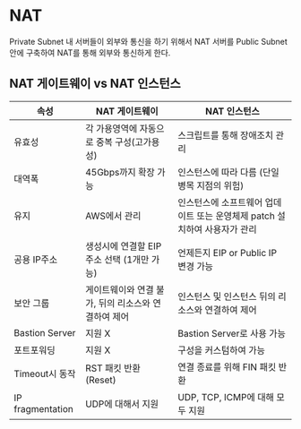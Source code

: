# NAT
Private Subnet 내 서버들이 외부와 통신을 하기 위해서 NAT 서버를 Public Subnet 안에 구축하여 NAT를 통해 외부와 통신하게 한다.
## NAT 게이트웨이 vs NAT 인스턴스
| 속성 | NAT 게이트웨이 | NAT 인스턴스 |
| --- | --- | ---|
|유효성| 각 가용영역에 자동으로 중복 구성(고가용성) | 스크립트를 통해 장애조치 관리|
|대역폭 | 45Gbps까지 확장 가능 | 인스턴스에 따라 다름 (단일 병목 지점의 위험)|
|유지| AWS에서 관리 | 인스턴스에 소프트웨어 업데이트 또는 운영체제 patch 설치하여 사용자가 관리|
|공용 IP주소 | 생성시에 연결할 EIP 주소 선택 (1개만 가능) | 언제든지 EIP or Public IP 변경 가능|
|보안 그룹|게이트웨이와 연결 불가, 뒤의 리소스와 연결하여 제어| 인스턴스 및 인스턴스 뒤의 리소스와 연결하여 제어|
|Bastion Server| 지원 X | Bastion Server로 사용 가능|
| 포트포워딩 | 지원 X | 구성을 커스텀하여 가능 |
|Timeout시 동작| RST 패킷 반환(Reset) | 연결 종료를 위해 FIN 패킷 반환|
|IP fragmentation| UDP에 대해서 지원 | UDP, TCP, ICMP에 대해 모두 지원|
